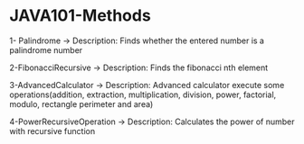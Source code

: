 # JAVA101-Methods

1- Palindrome -> Description: Finds whether the entered number is a palindrome number

2-FibonacciRecursive -> Description: Finds the fibonacci nth element

3-AdvancedCalculator -> Description: Advanced calculator execute some operations(addition, extraction, multiplication, division, power, factorial, modulo, rectangle perimeter and area)

4-PowerRecursiveOperation -> Description: Calculates the power of number with recursive function
